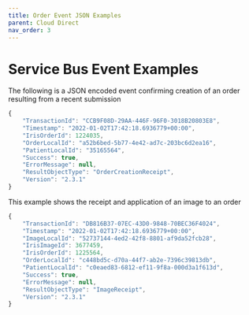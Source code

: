 ```yaml
---
title: Order Event JSON Examples 
parent: Cloud Direct
nav_order: 3
---
```


# Service Bus Event Examples

The following is a JSON encoded event confirming creation of an order resulting from a recent submission

```javascript
{
    "TransactionId": "CCB9F08D-29AA-446F-96F0-3018B20803E8",
    "Timestamp": "2022-01-02T17:42:18.6936779+00:00",
    "IrisOrderId": 1224035,
    "OrderLocalId": "a52b6bed-5b77-4e42-ad7c-203bc6d2ea16",
    "PatientLocalId": "35165564",
    "Success": true,
    "ErrorMessage": null,
    "ResultObjectType": "OrderCreationReceipt",
    "Version": "2.3.1"
}
```
 
This example shows the receipt and application of an image to an order

```javascript 
{
    "TransactionId": "DB816B37-07EC-43D0-9848-70BEC36F4024",
    "Timestamp": "2022-01-02T17:42:18.6936779+00:00",
    "ImageLocalId": "52737144-4ed2-42f8-8801-af9da52fcb28",
    "IrisImageId": 3677459,
    "IrisOrderId": 1225564,
    "OrderLocalId": "c448bd5c-d70a-44f7-ab2e-7396c39813db",
    "PatientLocalId": "c0eaed83-6812-ef11-9f8a-000d3a1f613d",
    "Success": true,
    "ErrorMessage": null,
    "ResultObjectType": "ImageReceipt",
    "Version": "2.3.1"
}
```